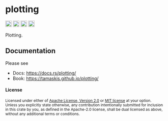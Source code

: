 # plotting

[<img alt="github" src="https://img.shields.io/badge/github-tamaskis/plotting-8da0cb?style=for-the-badge&labelColor=555555&logo=github" height="20">](https://github.com/tamaskis/plotting)
[<img alt="crates.io" src="https://img.shields.io/crates/v/plotting.svg?style=for-the-badge&color=fc8d62&logo=rust" height="20">](https://crates.io/crates/plotting)
[<img alt="docs.rs" src="https://img.shields.io/badge/docs.rs-plotting-66c2a5?style=for-the-badge&labelColor=555555&logo=docs.rs" height="20">](https://docs.rs/plotting)
[<img alt="mdbook" src="https://img.shields.io/badge/mdbook-ffd92f?style=for-the-badge&labelColor=555555&logo=bookstack" height="20">](https://tamaskis.github.io/plotting/)

Plotting.

## Documentation

Please see

* Docs: https://docs.rs/plotting/
* Book: https://tamaskis.github.io/plotting/

#### License

<sup>
Licensed under either of <a href="LICENSE-APACHE">Apache License, Version 2.0</a> or 
<a href="LICENSE-MIT">MIT license</a> at your option.
</sup>

<br>

<sub>
Unless you explicitly state otherwise, any contribution intentionally submitted for inclusion in
this crate by you, as defined in the Apache-2.0 license, shall be dual licensed as above, without
any additional terms or conditions.
</sub>